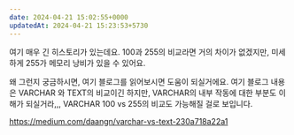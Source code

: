 ```yaml
---
date: 2024-04-21 15:02:55+0000
updatedAt: 2024-04-21 15:23:53+5730
---
```

여기 매우 긴 히스토리가 있는데요. 
100과 255의 비교라면 거의 차이가 없겠지만, 미세하게 255가 메모리 낭비가 있을 수 있어요.

왜 그런지 궁금하시면, 여기 블로그를 읽어보시면 도움이 되실거에요. 여기 블로그 내용은 VARCHAR 와  TEXT의 비교이긴 하지만, VARCHAR의 내부 작동에 대한 부분도 이해가 되실거라,,, VARCHAR 100 vs 255의 비교도 가능해질 걸로 보입니다.

https://medium.com/daangn/varchar-vs-text-230a718a22a1
